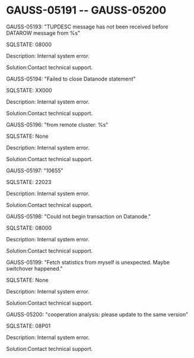 # GAUSS-05191 -- GAUSS-05200<a name="EN-US_TOPIC_0302073363"></a>

GAUSS-05193: "TUPDESC message has not been received before DATAROW message from %s"

SQLSTATE: 08000

Description: Internal system error.

Solution:Contact technical support.

GAUSS-05194: "Failed to close Datanode statement"

SQLSTATE: XX000

Description: Internal system error.

Solution:Contact technical support.

GAUSS-05196: "from remote cluster: %s"

SQLSTATE: None

Description: Internal system error.

Solution:Contact technical support.

GAUSS-05197: "10655"

SQLSTATE: 22023

Description: Internal system error.

Solution:Contact technical support.

GAUSS-05198: "Could not begin transaction on Datanode."

SQLSTATE: 08000

Description: Internal system error.

Solution:Contact technical support.

GAUSS-05199: "Fetch statistics from myself is unexpected. Maybe switchover happened."

SQLSTATE: None

Description: Internal system error.

Solution:Contact technical support.

GAUSS-05200: "cooperation analysis: please update to the same version"

SQLSTATE: 08P01

Description: Internal system error.

Solution:Contact technical support.

